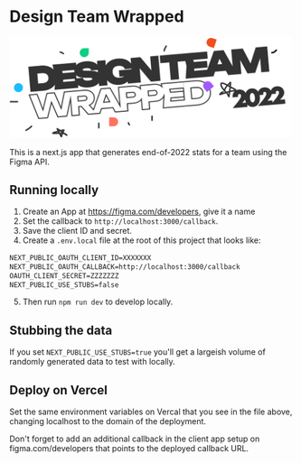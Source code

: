 # Design Team Wrapped

<img src="public/design-team-wrapped-logo%403x.png" width=500 />

This is a next.js app that generates end-of-2022 stats for a team using the
Figma API.

## Running locally

1. Create an App at https://figma.com/developers, give it a name
2. Set the callback to `http://localhost:3000/callback`.
3. Save the client ID and secret.
4. Create a `.env.local` file at the root of this project that looks like:

```
NEXT_PUBLIC_OAUTH_CLIENT_ID=XXXXXXX
NEXT_PUBLIC_OAUTH_CALLBACK=http://localhost:3000/callback
OAUTH_CLIENT_SECRET=ZZZZZZZ
NEXT_PUBLIC_USE_STUBS=false
```

5. Then run `npm run dev` to develop locally.

## Stubbing the data

If you set `NEXT_PUBLIC_USE_STUBS=true` you'll get a largeish volume of randomly
generated data to test with locally.

## Deploy on Vercel

Set the same environment variables on Vercal that you see in the file above,
changing localhost to the domain of the deployment.

Don't forget to add an additional callback in the client app setup on
figma.com/developers that points to the deployed callback URL.
